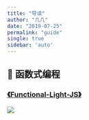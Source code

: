 ```yaml
---
title: "导读"
author: "凢凢"
date: "2019-07-25"
permalink: "guide"
single: true
sidebar: 'auto'
---
```

 
## 📝 函数式编程

### [《Functional-Light-JS》](/2019-07-25-functional-programming/)

![](https://raw.githubusercontent.com/fubaimaomei/Functional-Light-JS/zh-cn/fig17.png)